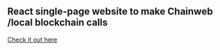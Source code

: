 
## React single-page website to make Chainweb /local blockchain calls
[Check it out here](http://local.testnet.chainweb.com/)
